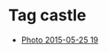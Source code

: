 <!--
title: Tag castle
date: 2020-06-28T14:55:35.127Z
tags:
-->
# Tag castle

 * [Photo 2015-05-25 19](119873794807.md)